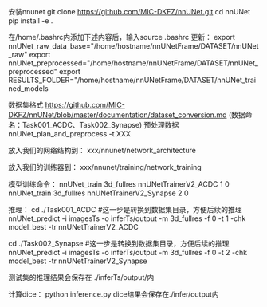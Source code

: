 安装nnunet
git clone https://github.com/MIC-DKFZ/nnUNet.git
cd nnUNet
pip install -e .

在/home/.bashrc内添加下述内容后，输入source .bashrc 更新：
export nnUNet_raw_data_base="/home/hostname/nnUNetFrame/DATASET/nnUNet_raw"
export nnUNet_preprocessed="/home/hostname/nnUNetFrame/DATASET/nnUNet_preprocessed"
export RESULTS_FOLDER="/home/hostname/nnUNetFrame/DATASET/nnUNet_trained_models

数据集格式
https://github.com/MIC-DKFZ/nnUNet/blob/master/documentation/dataset_conversion.md
(数据命名：Task001_ACDC、Task002_Synapse)
预处理数据
nnUNet_plan_and_preprocess -t XXX

放入我们的网络结构到：
xxx/nnunet/network_architecture

放入我们的训练器到：
xxx/nnunet/training/network_training

模型训练命令：
nnUNet_train 3d_fullres nnUNetTrainerV2_ACDC 1 0 
nnUNet_train 3d_fullres nnUNetTrainerV2_Synapse 2 0 

推理：
cd ./Task001_ACDC #这一步是转换到数据集目录，方便后续的推理
nnUNet_predict -i imagesTs -o inferTs/output -m 3d_fullres -f 0 -t 1 -chk model_best -tr nnUNetTrainerV2_ACDC

cd ./Task002_Synapse #这一步是转换到数据集目录，方便后续的推理
nnUNet_predict -i imagesTs -o inferTs/output -m 3d_fullres -f 0 -t 2 -chk model_best -tr nnUNetTrainerV2_Synapse

测试集的推理结果会保存在 ./inferTs/output/内

计算dice：
python inference.py
dice结果会保存在./infer/output内



